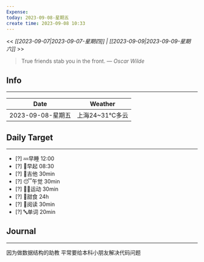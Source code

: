 ```yaml
---
Expense: 
today: 2023-09-08-星期五
create time: 2023-09-08 10:33
---
```


<< *[[2023-09-07|2023-09-07-星期四]] | [[2023-09-09|2023-09-09-星期六]]* >>


> True friends stab you in the front.
> — <cite>Oscar Wilde</cite>


## Info
***
| Date        | Weather      | 
| ----------- | ------------ |
| 2023-09-08-星期五 |  上海24~31℃多云 |


## Daily Target 
***
- [?] 💤早睡   12:00
- [?] 🌅早起    08:30
- [?] 🎵吉他    30min
- [?] 😴午觉    30min
- [?] 🏃‍♀️运动    30min  
- [?] 🚫甜食    24h
- [?] 📖阅读    30min 
- [?] 🔤单词    20min    


##  Journal
***

因为做数据结构的助教
平常要给本科小朋友解决代码问题


